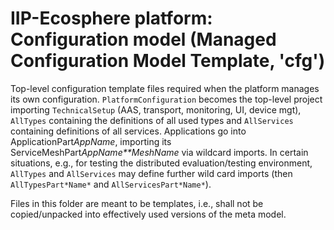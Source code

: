 # IIP-Ecosphere platform: Configuration model (Managed Configuration Model Template, 'cfg')

Top-level configuration template files required when the platform manages its own configuration. `PlatformConfiguration` becomes the top-level project importing `TechnicalSetup` (AAS, transport, monitoring, UI, device mgt), `AllTypes` containing the definitions of all used types and `AllServices` containing definitions of all services. Applications go into ApplicationPart*AppName*, importing its ServiceMeshPart*AppName**MeshName* via wildcard imports. In certain situations, e.g., for testing the distributed evaluation/testing environment, `AllTypes` and `AllServices` may define further wild card imports (then `AllTypesPart*Name*` and `AllServicesPart*Name*`).

Files in this folder are meant to be templates, i.e., shall not be copied/unpacked into effectively used versions of the meta model.